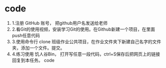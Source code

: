 # code
1.    1.注册 GitHub 账号， 把github用户名发送给老师
2.    2.看Git的使用视频，安装学习Git的使用。在Github新建一个项目，在里面push任意代码
3.    3.使用命令行 clone 班级作业公共项目，在作业文件夹下新建自己名字的文件夹，添加一个文件。提交。
4.    4.练习使用 饥人谷Bin， 打开写任意一段代码，ctrl+S保存后把网页上的链接回复到本任务。
code

